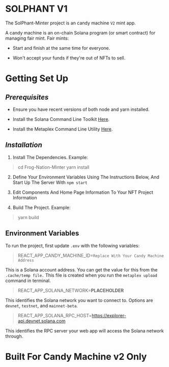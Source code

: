 # SOLPHANT V1

The SolPhant-Minter project is an candy machine ```V2``` mint app.

A candy machine is an on-chain Solana program (or smart contract) for managing fair mint. Fair mints:

* Start and finish at the same time for everyone.

* Won't accept your funds if they're out of NFTs to sell.

# Getting Set Up

## *Prerequisites* 

* Ensure you have recent versions of both node and yarn installed.

* Install the Solana Command Line Toolkit [Here](https://docs.solana.com/cli/install-solana-cli-tools).

* Install the Metaplex Command Line Utility [Here](https://docs.metaplex.com/candy-machine-v2/getting-started).

## *Installation*

1. Install The Dependencies. Example:
> cd Frog-Nation-Minter
> yarn install

2. Define Your Environment Variables Using The Instructions Below, And Start Up The Server With ``` npm start ```

3. Edit Components And Home Page Information To Your NFT Project Information 

4. Build The Project. Example:
> yarn build

## Environment Variables

To run the project, first update ```.env``` with the following variables:
> REACT_APP_CANDY_MACHINE_ID=`Replace With Your Candy Machine Address`

This is a Solana account address. You can get the value for this from the ```.cache/temp file.``` This file is created when you run the ```metaplex upload``` command in terminal.

> REACT_APP_SOLANA_NETWORK=__PLACEHOLDER__

This identifies the Solana network you want to connect to. Options are ```devnet```, ```testnet```, and ```mainnet-beta```.

> REACT_APP_SOLANA_RPC_HOST=https://explorer-api.devnet.solana.com

This identifies the RPC server your web app will access the Solana network through. 


# Built For Candy Machine v2 Only 
